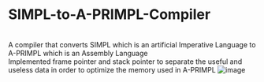 # SIMPL-to-A-PRIMPL-Compiler
 </br>A compiler that converts SIMPL which is an artificial Imperative Language to A-PRIMPL which is an
Assembly Language
</br>Implemented frame pointer and stack pointer to separate the useful and useless data in order to optimize the
memory used in A-PRIMPL
![image](https://user-images.githubusercontent.com/83726215/168457262-bb094804-ffb0-4903-b750-49ae3c044f25.png)
